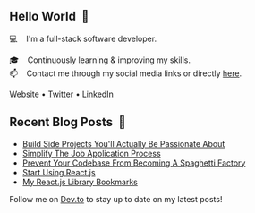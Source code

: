 ## Hello World &nbsp;:wave:

:computer: &nbsp;&nbsp; I'm a full-stack software developer.<br/>

<!-- :briefcase: &nbsp;&nbsp; Currently working at []().<br/> -->

:mortar_board: &nbsp;&nbsp; Continuously learning & improving my skills.<br/>
:mailbox: &nbsp;&nbsp; Contact me through my social media links or directly [here](https://michaelgee.com/contact).<br/>

[Website](https://michaelgee.com) • [Twitter](https://twitter.com/michaelgee7) • [LinkedIn](https://www.linkedin.com/in/michael-gee)

## Recent Blog Posts &nbsp;:closed_book:

<!-- BLOG-POST-LIST:START -->

- [Build Side Projects You'll Actually Be Passionate About](https://dev.to/michaelgee/build-side-projects-you-ll-actually-be-passionate-about-164b)
- [Simplify The Job Application Process](https://dev.to/michaelgee/applying-for-dev-jobs-can-be-exhausting-simplify-the-process-d98)
- [Prevent Your Codebase From Becoming A Spaghetti Factory](https://dev.to/michaelgee/prevent-your-codebase-from-becoming-a-spaghetti-factory-3cfn)
- [Start Using React.js](https://dev.to/michaelgee/start-using-react-js-cnn)
- [My React.js Library Bookmarks](https://dev.to/michaelgee/my-react-js-library-bookmarks-o6e)
<!-- BLOG-POST-LIST:END -->

Follow me on [Dev.to](https://dev.to/michaelgee) to stay up to date on my latest posts!

